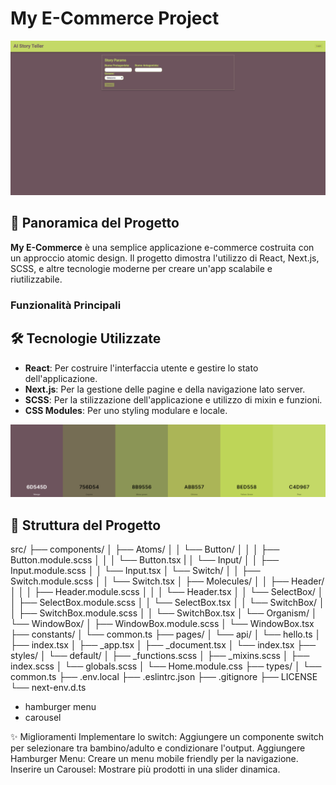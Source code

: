 # My E-Commerce Project

![Screenshot](./Screenshot.png)

## 🚀 Panoramica del Progetto

**My E-Commerce** è una semplice applicazione e-commerce costruita con un approccio atomic design.  Il progetto dimostra l'utilizzo di React, Next.js, SCSS, e altre tecnologie moderne per creare un'app scalabile e riutilizzabile.

### Funzionalità Principali


## 🛠️ Tecnologie Utilizzate

- **React**: Per costruire l'interfaccia utente e gestire lo stato dell'applicazione.
- **Next.js**: Per la gestione delle pagine e della navigazione lato server.
- **SCSS**: Per la stilizzazione dell'applicazione e utilizzo di mixin e funzioni.
- **CSS Modules**: Per uno styling modulare e locale.

![Create-Palette](./Create-Palette.png)

## 📂 Struttura del Progetto

src/
├── components/
│   ├── Atoms/
│   │   └── Button/
│   │   │   ├── Button.module.scss
│   │   │   └── Button.tsx
|   │   └── Input/
│   │       ├── Input.module.scss
│   │       └── Input.tsx
    │   └── Switch/
│   │       ├── Switch.module.scss
│   │       └── Switch.tsx
│   ├── Molecules/
│   │   ├── Header/
│   │   │   ├── Header.module.scss
│   │   │   └── Header.tsx
│   │   └── SelectBox/
│   │       ├── SelectBox.module.scss
│   │       └── SelectBox.tsx
│   │   └── SwitchBox/
│   │       ├── SwitchBox.module.scss
│   │       └── SwitchBox.tsx
│   └── Organism/
│       └── WindowBox/
│           ├── WindowBox.module.scss
│           └── WindowBox.tsx
├── constants/
│   └── common.ts
├── pages/
│   └── api/
│       └── hello.ts
│       ├── index.tsx
│       ├── _app.tsx
│       ├── _document.tsx
│       └── index.tsx
├── styles/
│   └── default/
│       ├── _functions.scss
│       ├── _mixins.scss
│       ├── index.scss
│       └── globals.scss
│   └── Home.module.css
├── types/
│   └── common.ts
├── .env.local
├── .eslintrc.json
├── .gitignore
├── LICENSE
└── next-env.d.ts


<!--
V metodi e mixin sass
V inserire campi input -> atom
V inserire select -> atom
V inserire switch (per definire bambino/adulto e condizionare l'output) -> atom
V toast
V api browser
 -->
- hamburger menu
- carousel

✨ Miglioramenti 
Implementare lo switch: Aggiungere un componente switch per selezionare tra bambino/adulto e condizionare l'output.
Aggiungere Hamburger Menu: Creare un menu mobile friendly per la navigazione.
Inserire un Carousel: Mostrare più prodotti in una slider dinamica.

